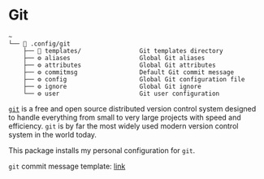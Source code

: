 # Git

```text
~
└── 📂 .config/git
    ├── 📂 templates/                Git templates directory
    ├── ⚙️ aliases                   Global Git aliases
    ├── ⚙️ attributes                Global Git attributes
    ├── ⚙️ commitmsg                 Default Git commit message
    ├── ⚙️ config                    Global Git configuration file
    ├── ⚙️ ignore                    Global Git ignore
    └── ⚙️ user                      Git user configuration

```

[`git`](https://git-scm.com/) is a free and open source distributed version control system designed to handle everything from small to very large projects with speed and efficiency. `git` is by far the most widely used modern version control system in the world today.

This package installs my personal configuration for `git`.

`git` commit message template: [link](https://gist.github.com/adeekshith/cd4c95a064977cdc6c50)
